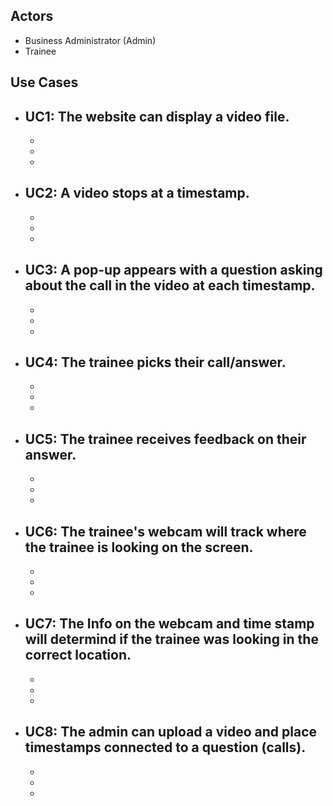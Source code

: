 ## Actors
- Business Administrator (Admin)
- Trainee
## Use Cases

- UC1: The website can display a video file.
    -
    -
    -
    -

- UC2: A video stops at a timestamp.
    -
    -
    -
    -

- UC3: A pop-up appears with a question asking about the call in the video at each timestamp.
    -
    -
    -
    -

- UC4: The trainee picks their call/answer.
    -
    -
    -
    -

- UC5: The trainee receives feedback on their answer.
    -
    -
    -
    -

- UC6: The trainee's webcam will track where the trainee is looking on the screen.
    -
    -
    -
    -

- UC7: The Info on the webcam and time stamp will determind if the trainee was looking in the correct location.
    -
    -
    -
    -

- UC8: The admin can upload a video and place timestamps connected to a question (calls).
    -
    -
    -
    -

